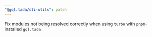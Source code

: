 ```yaml
---
"@gql.tada/cli-utils": patch
---
```


Fix modules not being resolved correctly when using `turbo` with `pnpm`-installed `gql.tada`
